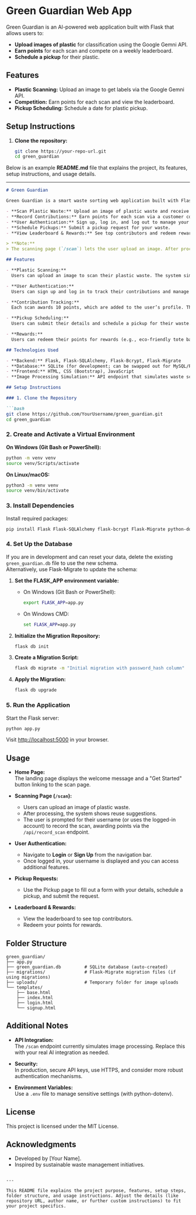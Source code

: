 # Green Guardian Web App

Green Guardian is an AI-powered web application built with Flask that allows users to:
- **Upload images of plastic** for classification using the Google Gemni API.
- **Earn points** for each scan and compete on a weekly leaderboard.
- **Schedule a pickup** for their plastic.

## Features
- **Plastic Scanning:** Upload an image to get labels via the Google Gemni API.
- **Competition:** Earn points for each scan and view the leaderboard.
- **Pickup Scheduling:** Schedule a date for plastic pickup.

## Setup Instructions

1. **Clone the repository:**
   ```bash
   git clone https://your-repo-url.git
   cd green_guardian
Below is an example **README.md** file that explains the project, its features, setup instructions, and usage details.

---

```markdown
# Green Guardian

Green Guardian is a smart waste sorting web application built with Flask. It allows users to:

- **Scan Plastic Waste:** Upload an image of plastic waste and receive reuse suggestions based on AI processing.
- **Record Contributions:** Earn points for each scan via a customer contribution system.
- **User Authentication:** Sign up, log in, and log out to manage your account.
- **Schedule Pickups:** Submit a pickup request for your waste.
- **View Leaderboard & Rewards:** See top contributors and redeem rewards based on your points.

> **Note:**  
> The scanning page (`/scan`) lets the user upload an image. After processing, it displays predictions with reuse suggestions. It then prompts for a username to record the scan via an API call to `/api/record_scan`, awarding points to the user.

## Features

- **Plastic Scanning:**  
  Users can upload an image to scan their plastic waste. The system simulates AI processing and returns reuse suggestions (e.g., reuse PET plastic as a plant pot).

- **User Authentication:**  
  Users can sign up and log in to track their contributions and manage pickup requests.

- **Contribution Tracking:**  
  Each scan awards 10 points, which are added to the user’s profile. These contributions can be viewed on a leaderboard.

- **Pickup Scheduling:**  
  Users can submit their details and schedule a pickup for their waste.

- **Rewards:**  
  Users can redeem their points for rewards (e.g., eco-friendly tote bags, discounts, or reusable water bottles).

## Technologies Used

- **Backend:** Flask, Flask-SQLAlchemy, Flask-Bcrypt, Flask-Migrate  
- **Database:** SQLite (for development; can be swapped out for MySQL/PostgreSQL in production)
- **Frontend:** HTML, CSS (Bootstrap), JavaScript
- **Image Processing Simulation:** API endpoint that simulates waste scanning (to be replaced with a real AI model integration)

## Setup Instructions

### 1. Clone the Repository

```bash
git clone https://github.com/YourUsername/green_guardian.git
cd green_guardian
```

### 2. Create and Activate a Virtual Environment

**On Windows (Git Bash or PowerShell):**
```bash
python -m venv venv
source venv/Scripts/activate
```

**On Linux/macOS:**
```bash
python3 -m venv venv
source venv/bin/activate
```

### 3. Install Dependencies

Install required packages:
```bash
pip install Flask Flask-SQLAlchemy flask-bcrypt Flask-Migrate python-dotenv
```

### 4. Set Up the Database

If you are in development and can reset your data, delete the existing `green_guardian.db` file to use the new schema.  
Alternatively, use Flask-Migrate to update the schema:

1. **Set the FLASK_APP environment variable:**
   - On Windows (Git Bash or PowerShell):
     ```bash
     export FLASK_APP=app.py
     ```
   - On Windows CMD:
     ```cmd
     set FLASK_APP=app.py
     ```

2. **Initialize the Migration Repository:**
   ```bash
   flask db init
   ```

3. **Create a Migration Script:**
   ```bash
   flask db migrate -m "Initial migration with password_hash column"
   ```

4. **Apply the Migration:**
   ```bash
   flask db upgrade
   ```

### 5. Run the Application

Start the Flask server:
```bash
python app.py
```

Visit [http://localhost:5000](http://localhost:5000) in your browser.

## Usage

- **Home Page:**  
  The landing page displays the welcome message and a "Get Started" button linking to the scan page.

- **Scanning Page (`/scan`):**  
  - Users can upload an image of plastic waste.
  - After processing, the system shows reuse suggestions.
  - The user is prompted for their username (or uses the logged-in account) to record the scan, awarding points via the `/api/record_scan` endpoint.

- **User Authentication:**  
  - Navigate to **Login** or **Sign Up** from the navigation bar.
  - Once logged in, your username is displayed and you can access additional features.

- **Pickup Requests:**  
  - Use the Pickup page to fill out a form with your details, schedule a pickup, and submit the request.

- **Leaderboard & Rewards:**  
  - View the leaderboard to see top contributors.
  - Redeem your points for rewards.

## Folder Structure

```
green_guardian/
├── app.py
├── green_guardian.db         # SQLite database (auto-created)
├── migrations/               # Flask-Migrate migration files (if using migrations)
├── uploads/                  # Temporary folder for image uploads
└── templates/
    ├── base.html
    ├── index.html
    ├── login.html
    └── signup.html
```

## Additional Notes

- **API Integration:**  
  The `/scan` endpoint currently simulates image processing. Replace this with your real AI integration as needed.

- **Security:**  
  In production, secure API keys, use HTTPS, and consider more robust authentication mechanisms.

- **Environment Variables:**  
  Use a `.env` file to manage sensitive settings (with python-dotenv).

## License

This project is licensed under the MIT License.

## Acknowledgments

- Developed by [Your Name].
- Inspired by sustainable waste management initiatives.

```

---

This README file explains the project purpose, features, setup steps, folder structure, and usage instructions. Adjust the details (like repository URL, author name, or further custom instructions) to fit your project specifics.